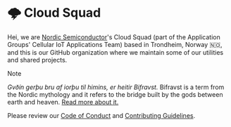 # 🌩️ Cloud Squad

Hei, we are [Nordic Semiconductor](https://www.nordicsemi.com/)'s Cloud Squad
(part of the Application Groups' Cellular IoT Applications Team) based in
Trondheim, Norway 🇳🇴, and this is our GitHub organization where we maintain some
of our utilities and shared projects.

> [!NOTE]  
> _Gvðín gerþu bru af iorþu til himins, er heitir Bifravst._ Bifravst is a term
> from the Nordic mythology and it refers to the bridge built by the gods
> between earth and heaven.
> [Read more about it.](https://www.bivrost.com/the-vikings-and-the-northern-lights-bridge/)

Please review our
[Code of Conduct](https://github.com/bifravst/.github/blob/saga/CODE_OF_CONDUCT.md)
and
[Contributing Guidelines](https://github.com/bifravst/.github/blob/saga/CONTRIBUTING.md).
